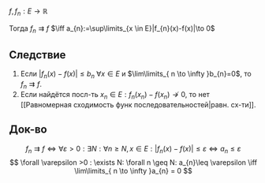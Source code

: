 $f, f_{n}:E\to \mathbb{R}$

Тогда $f_{n}\rightrightarrows f$ $\iff a_{n}:=\sup\limits_{x \in E}|f_{n}(x)-f(x)|\to 0$
## Следствие

1. Если $\lvert f_{n}(x)-f(x) \rvert\leq b_{n}\ \forall x \in E$ и $\lim\limits_{ n \to \infty }b_{n}=0$, то $f_{n}\rightrightarrows f$.
2. Если найдётся посл-ть $x_{n} \in E: f_{n}(x_{n})-f(x_{n})\not\to 0$, то нет [[Равномерная сходимость функ последовательностей|равн. сх-ти]].
## Док-во
$$
f_{n}\rightrightarrows f \iff \forall \varepsilon >0: \exists N: \forall n \geq N, x \in E: \lvert f_{n}(x)-f(x) \rvert\leq\varepsilon \iff a_{n} \leq \varepsilon
$$
$$
\forall \varepsilon >0 : \exists N: \forall n \geq N: a_{n}\leq \varepsilon \iff \lim\limits_{ n \to \infty }a_{n} = 0
$$
